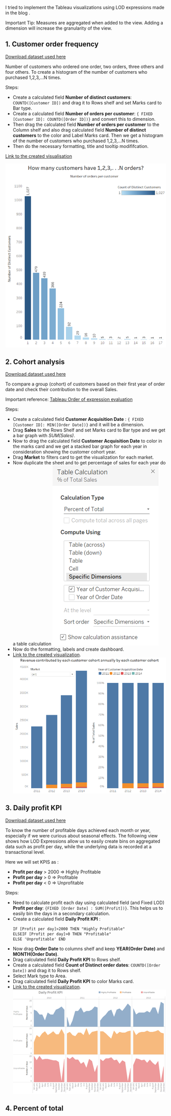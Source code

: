 I tried to implement the Tableau visualizations using LOD expressions made in the blog [](https://www.tableau.com/about/blog/LOD-expressions).

Important Tip: Measures are aggregated when added to the view. Adding a dimension will increase the granularity of the view.  


## 1. Customer order frequency

[Download dataset used here](https://www.dropbox.com/s/qmn7q50r6d4i4bc/superstore_sample.xlsx?dl=0)

Number of customers who ordered one order, two orders, three others and four others. To create a histogram of the number of customers who purchased 1,2,3,...N times.  

Steps:
- Create a calculated field __Number of distinct customers__: `COUNTD([Customer ID])` and drag it to Rows shelf and set Marks card to Bar type. 
- Create a calculated field __Number of orders per customer__: `{ FIXED [Customer ID]: COUNTD([Order ID])}` and convert this to dimension.
- Then drag the calculated field __Number of orders per customer__ to the Column shelf and also drag calculated field __Number of distinct customers__ to the color and Label Marks card. Then we get a histogram of the number of customers who purchased 1,2,3,...N times.
- Then do the necessary formatting, title and tooltip modififcation.

[Link to the created visualisation](https://public.tableau.com/views/HistogramofCustomerOrdersCount/Dashboard1?:display_count=y&publish=yes&:origin=viz_share_link)

![LOD1](../../images/tableau/learning/15_lods/lod1.PNG)


## 2. Cohort analysis

[Download dataset used here](https://www.dropbox.com/s/ypodk3kminqa7il/Global%20Superstore.xls?dl=0)

To compare a group (cohort) of customers based on their first year of order date and check their contribution to the overall Sales.

Important reference: [Tableau Order of expression evaluation](https://help.tableau.com/current/pro/desktop/en-us/order_of_operations.htm)

Steps:
- Create a calculated field __Customer Acquisition Date__ : `{ FIXED [Customer ID]: MIN([Order Date])}` and it will be a dimension.
- Drag __Sales__ to the Rows Shelf and set Marks card to Bar type and we get a bar graph with _SUM(Sales)_.
- Now to drag the calculated field __Customer Acquisition Date__ to color in the marks card and we get a stacked bar graph for each year in consideration showing the customer cohort year.
- Drag __Market__ to filters card to get the visualization for each market.
- Now duplicate the sheet  and to get percentage of sales for each year do a table calculation
![LOD1](../../images/tableau/learning/15_lods/lod2_table.PNG)
- Now do the formatting, labels and create dashboard.
- [Link to the created visualization](https://public.tableau.com/views/LOD-Revenuecontributedbyeachcustomercohortannuallybyeachcustomercohort/Dashboard1?:display_count=y&publish=yes&:origin=viz_share_link).
![LOD2](../../images/tableau/learning/15_lods/lod2.PNG)

## 3. Daily profit KPI

[Download dataset used here](https://www.dropbox.com/s/qmn7q50r6d4i4bc/superstore_sample.xlsx?dl=0)

To know the number of profitable days achieved each month or year, especially if we were curious about seasonal effects. The following view shows how LOD Expressions allow us to easily create bins on aggregated data such as profit per day, while the underlying data is recorded at a transactional level. 

Here we will set KPIS as : 
- __Profit per day__ > 2000 => Highly Profitable
- __Profit per day__ > 0 => Profitable
- __Profit per day__ < 0 => Unprofitable

Steps:
- Need to calculate profit each day using calculated field (and Fixed LOD) __Profit per day__: `{FIXED [Order Date] : SUM([Profit])}`. This helps us to easily bin the days in a secondary calculation.
- Create a calculated field __Daily Profit KPI__ : 
	```
	IF [Profit per day]>2000 THEN "Highly Profitable"
	ELSEIF [Profit per day]>0 THEN "Profitable"
	ELSE 'Unprofitable' END
	```
- Now drag __Order Date__ to columns shelf and keep __YEAR(Order Date)__ and __MONTH(Order Date)__.
- Drag calculated field __Daily Profit KPI__ to Rows shelf.
- Create a calculated field __Count of Distinct order dates__: `COUNTD([Order Date])` and drag it to Rows shelf.
- Select Mark type to Area.
- Drag calculated field __Daily Profit KPI__ to color Marks card.
- [Link to the created visualization](https://public.tableau.com/views/DailyProfitKPI_15854523679980/Dashboard1?:display_count=y&publish=yes&:origin=viz_share_link).
![LOD3](../../images/tableau/learning/15_lods/lod3_dashboard.png)

## 4. Percent of total















